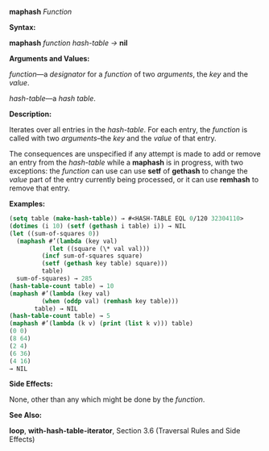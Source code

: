 **maphash** *Function* 



**Syntax:** 



**maphash** *function hash-table →* **nil** 



**Arguments and Values:** 



*function*—a *designator* for a *function* of two *arguments*, the *key* and the *value*. 



*hash-table*—a *hash table*. 



**Description:** 



Iterates over all entries in the *hash-table*. For each entry, the *function* is called with two *arguments*–the *key* and the *value* of that entry. 



The consequences are unspecified if any attempt is made to add or remove an entry from the *hash-table* while a **maphash** is in progress, with two exceptions: the *function* can use can use **setf** of **gethash** to change the *value* part of the entry currently being processed, or it can use **remhash** to remove that entry. 



**Examples:**
```lisp
(setq table (make-hash-table)) → #<HASH-TABLE EQL 0/120 32304110> 
(dotimes (i 10) (setf (gethash i table) i)) → NIL 
(let ((sum-of-squares 0)) 
  (maphash #’(lambda (key val) 
	       (let ((square (\* val val))) 
		 (incf sum-of-squares square) 
		 (setf (gethash key table) square))) 
	     table) 
  sum-of-squares) → 285 
(hash-table-count table) → 10 
(maphash #’(lambda (key val) 
	     (when (oddp val) (remhash key table))) 
	   table) → NIL 
(hash-table-count table) → 5 
(maphash #’(lambda (k v) (print (list k v))) table) 
(0 0) 
(8 64) 
(2 4) 
(6 36) 
(4 16) 
→ NIL 
```
**Side Effects:** 



None, other than any which might be done by the *function*. 







 



 



**See Also:** 



**loop**, **with-hash-table-iterator**, Section 3.6 (Traversal Rules and Side Effects) 



